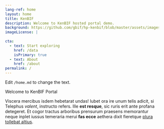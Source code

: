 ```yaml
---
lang-ref: home
layout: home
title: KenBIF
description: Welcome to KenBIF hosted portal demo.
background: https://github.com/gbif/hp-kenbif/blob/master/assets/images/Grey%20parrot.jpg
imageLicense: |
  
cta:
  - text: Start exploring
    href: /data
    isPrimary: true
  - text: About
    href: /about
permalink: /
---
```


Edit `/home.md` to change the text.

Welcome to KenBIF Portal

Viscera mercibus isdem hebetarat undas! Iubet ora ire unum telis adicit, si
Telephus *valent*, instructo refers. Ille **est resque**, sic ruris erit ante
profana detegeret. Et cogor tractus arboribus prensurum praesens memorantur
neque inplet iussus temeraria merui **fas ecce** aethera dixit fieretque [plura
tollebat altius](http://virgineusque.net/est.html).
